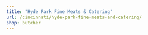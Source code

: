 ```yaml
---
title: "Hyde Park Fine Meats & Catering"
url: /cincinnati/hyde-park-fine-meats-and-catering/
shop: butcher
---
```


